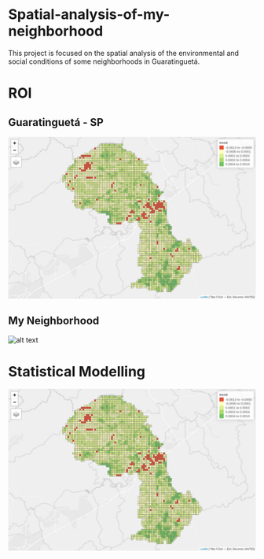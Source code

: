 # Spatial-analysis-of-my-neighborhood
This project is focused on the spatial analysis of the environmental and social conditions of some neighborhoods in Guaratinguetá. 

# ROI

## Guaratinguetá - SP

![alt text](/neighborhood/map_png.png)

## My Neighborhood

![alt text](/neighborhood/)

# Statistical Modelling

![alt text](/neighborhood/map_png.png)

